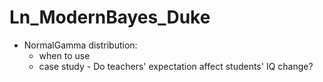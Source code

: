 # Ln_ModernBayes_Duke

- NormalGamma distribution:
  - when to use
  - case study - Do teachers' expectation affect students' IQ change?
